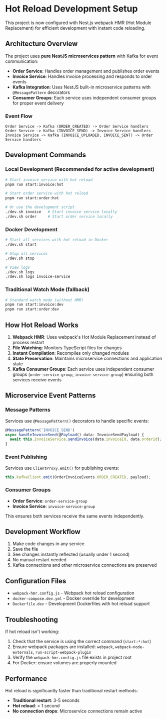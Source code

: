 # Hot Reload Development Setup

This project is now configured with Nest.js webpack HMR (Hot Module Replacement) for efficient development with instant code reloading.

## Architecture Overview

The project uses **pure NestJS microservices pattern** with Kafka for event communication:

- **Order Service**: Handles order management and publishes order events
- **Invoice Service**: Handles invoice processing and responds to order events  
- **Kafka Integration**: Uses NestJS built-in microservice patterns with `@MessagePattern` decorators
- **Consumer Groups**: Each service uses independent consumer groups for proper event delivery

### Event Flow
```
Order Service -> Kafka (ORDER_CREATED) -> Order Service handlers
Order Service -> Kafka (INVOICE_SEND) -> Invoice Service handlers  
Invoice Service -> Kafka (INVOICE_UPLOADED, INVOICE_SENT) -> Order Service handlers
```

## Development Commands

### Local Development (Recommended for active development)

```bash
# Start invoice service with hot reload
pnpm run start:invoice:hot

# Start order service with hot reload  
pnpm run start:order:hot

# Or use the development script
./dev.sh invoice   # Start invoice service locally
./dev.sh order     # Start order service locally
```

### Docker Development

```bash
# Start all services with hot reload in Docker
./dev.sh start

# Stop all services
./dev.sh stop

# View logs
./dev.sh logs
./dev.sh logs invoice-service
```

### Traditional Watch Mode (fallback)

```bash
# Standard watch mode (without HMR)
pnpm run start:invoice:dev
pnpm run start:order:dev
```

## How Hot Reload Works

1. **Webpack HMR**: Uses webpack's Hot Module Replacement instead of process restart
2. **File Watching**: Monitors TypeScript files for changes
3. **Instant Compilation**: Recompiles only changed modules
4. **State Preservation**: Maintains microservice connections and application state
5. **Kafka Consumer Groups**: Each service uses independent consumer groups (`order-service-group`, `invoice-service-group`) ensuring both services receive events

## Microservice Event Patterns

### Message Patterns
Services use `@MessagePattern()` decorators to handle specific events:

```typescript
@MessagePattern('INVOICE_SEND')
async handleInvoiceSend(@Payload() data: InvoiceSendPayload) {
  await this.invoiceService.sendInvoice(data.invoiceId, data.orderId);
}
```

### Event Publishing
Services use `ClientProxy.emit()` for publishing events:

```typescript
this.kafkaClient.emit(OrderInvoiceEvents.ORDER_CREATED, payload);
```

### Consumer Groups
- **Order Service**: `order-service-group` 
- **Invoice Service**: `invoice-service-group`

This ensures both services receive the same events independently.

## Development Workflow

1. Make code changes in any service
2. Save the file
3. See changes instantly reflected (usually under 1 second)
4. No manual restart needed
5. Kafka connections and other microservice connections are preserved

## Configuration Files

- `webpack-hmr.config.js` - Webpack hot reload configuration
- `docker-compose.dev.yml` - Docker override for development
- `Dockerfile.dev` - Development Dockerfiles with hot reload support

## Troubleshooting

If hot reload isn't working:

1. Check that the service is using the correct command (`start:*:hot`)
2. Ensure webpack packages are installed: `webpack`, `webpack-node-externals`, `run-script-webpack-plugin`
3. Verify the `webpack-hmr.config.js` file exists in project root
4. For Docker: ensure volumes are properly mounted

## Performance

Hot reload is significantly faster than traditional restart methods:
- **Traditional restart**: 3-5 seconds
- **Hot reload**: < 1 second
- **No connection drops**: Microservice connections remain active

